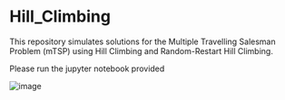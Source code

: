 # Hill_Climbing
This repository simulates solutions for the Multiple Travelling Salesman Problem (mTSP) using Hill Climbing and Random-Restart Hill Climbing.

Please run the jupyter notebook provided

![image](https://github.com/user-attachments/assets/5b46a5b1-0e0e-4e28-90d8-b605f1a105a6)

